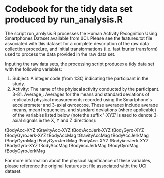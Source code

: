 Codebook for the tidy data set produced by run_analysis.R
========================================================

The script run_analysis.R processes the Human Activity Recognition Using Smartphones Dataset available from UCI. Please see the features.txt file associated with this dataset for a complete description of the raw data collection procedure, and initial transformations (i.e. fast fourier transform) used to process the data provided in the raw data set.

Inputing the raw data sets, the processing script produces a tidy data set with the following variables:

1. Subject: A integer code (from 1:30) indicating the participant in the study.
2. Activity: The name of the phyiscal activity conducted by the participant.
3-81. Average_: Averages for the means and standard deviations of replicated physical measurements recorded using the Smartphone's accelerometer and 3-axial gyroscope. These averages include average means, mean frequencies, and standard deviations (where applicable) of the variables listed below (note the suffix '-XYZ' is used to denote 3-axial signals in the X, Y and Z directions):

tBodyAcc-XYZ
tGravityAcc-XYZ
tBodyAccJerk-XYZ
tBodyGyro-XYZ
tBodyGyroJerk-XYZ
tBodyAccMag
tGravityAccMag
tBodyAccJerkMag
tBodyGyroMag
tBodyGyroJerkMag
fBodyAcc-XYZ
fBodyAccJerk-XYZ
fBodyGyro-XYZ
fBodyAccMag
fBodyAccJerkMag
fBodyGyroMag
fBodyGyroJerkMag

For more information about the physical significance of these variables, please reference the original features.txt file associated witht the UCI dataset.